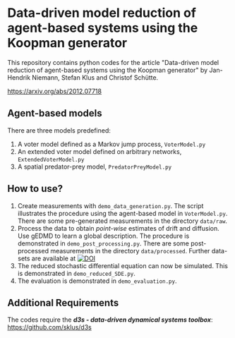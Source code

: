 # Data-driven model reduction of agent-based systems using the Koopman generator

This repository contains python codes for the article "Data-driven model reduction of agent-based systems using the Koopman generator" by Jan-Hendrik Niemann, Stefan Klus and Christof Schütte.

https://arxiv.org/abs/2012.07718

## Agent-based models

There are three models predefined:

1. A voter model defined as a Markov jump process, `VoterModel.py`
2. An extended voter model defined on arbitrary networks, `ExtendedVoterModel.py`
3. A spatial predator-prey model, `PredatorPreyModel.py`

## How to use?

1. Create measurements with `demo_data_generation.py`. The script illustrates the procedure using the agent-based model in `VoterModel.py`. There are some pre-generated measurements in the directory `data/raw`.
2. Process the data to obtain *point-wise* estimates of drift and diffusion. Use gEDMD to learn a global description. The procedure is demonstrated in `demo_post_processing.py`. There are some post-processed measurements in the directory `data/processed`. Further data-sets are available at [![DOI](https://zenodo.org/badge/DOI/10.5281/zenodo.4522119.svg)](https://doi.org/10.5281/zenodo.4522119)
3. The reduced stochastic differential equation can now be simulated. This is demonstrated in `demo_reduced_SDE.py`.
4. The evaluation is demonstrated in `demo_evaluation.py`.

## Additional Requirements

The codes require the ***d3s - data-driven dynamical systems toolbox***: https://github.com/sklus/d3s
